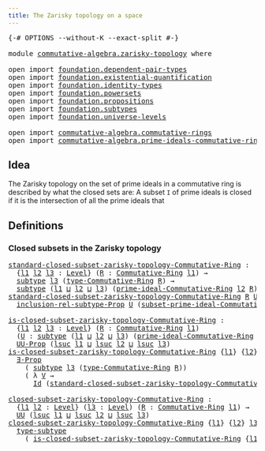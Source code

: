 ```yaml
---
title: The Zarisky topology on a space
---
```


<pre class="Agda"><a id="57" class="Symbol">{-#</a> <a id="61" class="Keyword">OPTIONS</a> <a id="69" class="Pragma">--without-K</a> <a id="81" class="Pragma">--exact-split</a> <a id="95" class="Symbol">#-}</a>

<a id="100" class="Keyword">module</a> <a id="107" href="commutative-algebra.zarisky-topology.html" class="Module">commutative-algebra.zarisky-topology</a> <a id="144" class="Keyword">where</a>

<a id="151" class="Keyword">open</a> <a id="156" class="Keyword">import</a> <a id="163" href="foundation.dependent-pair-types.html" class="Module">foundation.dependent-pair-types</a>
<a id="195" class="Keyword">open</a> <a id="200" class="Keyword">import</a> <a id="207" href="foundation.existential-quantification.html" class="Module">foundation.existential-quantification</a>
<a id="245" class="Keyword">open</a> <a id="250" class="Keyword">import</a> <a id="257" href="foundation.identity-types.html" class="Module">foundation.identity-types</a>
<a id="283" class="Keyword">open</a> <a id="288" class="Keyword">import</a> <a id="295" href="foundation.powersets.html" class="Module">foundation.powersets</a>
<a id="316" class="Keyword">open</a> <a id="321" class="Keyword">import</a> <a id="328" href="foundation.propositions.html" class="Module">foundation.propositions</a>
<a id="352" class="Keyword">open</a> <a id="357" class="Keyword">import</a> <a id="364" href="foundation.subtypes.html" class="Module">foundation.subtypes</a>
<a id="384" class="Keyword">open</a> <a id="389" class="Keyword">import</a> <a id="396" href="foundation.universe-levels.html" class="Module">foundation.universe-levels</a>

<a id="424" class="Keyword">open</a> <a id="429" class="Keyword">import</a> <a id="436" href="commutative-algebra.commutative-rings.html" class="Module">commutative-algebra.commutative-rings</a>
<a id="474" class="Keyword">open</a> <a id="479" class="Keyword">import</a> <a id="486" href="commutative-algebra.prime-ideals-commutative-rings.html" class="Module">commutative-algebra.prime-ideals-commutative-rings</a>
</pre>
## Idea

The Zarisky topology on the set of prime ideals in a commutative ring is described by what the closed sets are: A subset `I` of prime ideals is closed if it is the intersection of all the prime ideals that

## Definitions

### Closed subsets in the Zarisky topology

<pre class="Agda"><a id="standard-closed-subset-zarisky-topology-Commutative-Ring"></a><a id="826" href="commutative-algebra.zarisky-topology.html#826" class="Function">standard-closed-subset-zarisky-topology-Commutative-Ring</a> <a id="883" class="Symbol">:</a>
  <a id="887" class="Symbol">{</a><a id="888" href="commutative-algebra.zarisky-topology.html#888" class="Bound">l1</a> <a id="891" href="commutative-algebra.zarisky-topology.html#891" class="Bound">l2</a> <a id="894" href="commutative-algebra.zarisky-topology.html#894" class="Bound">l3</a> <a id="897" class="Symbol">:</a> <a id="899" href="Agda.Primitive.html#597" class="Postulate">Level</a><a id="904" class="Symbol">}</a> <a id="906" class="Symbol">(</a><a id="907" href="commutative-algebra.zarisky-topology.html#907" class="Bound">R</a> <a id="909" class="Symbol">:</a> <a id="911" href="commutative-algebra.commutative-rings.html#1518" class="Function">Commutative-Ring</a> <a id="928" href="commutative-algebra.zarisky-topology.html#888" class="Bound">l1</a><a id="930" class="Symbol">)</a> <a id="932" class="Symbol">→</a>
  <a id="936" href="foundation-core.subtypes.html#2211" class="Function">subtype</a> <a id="944" href="commutative-algebra.zarisky-topology.html#894" class="Bound">l3</a> <a id="947" class="Symbol">(</a><a id="948" href="commutative-algebra.commutative-rings.html#1837" class="Function">type-Commutative-Ring</a> <a id="970" href="commutative-algebra.zarisky-topology.html#907" class="Bound">R</a><a id="971" class="Symbol">)</a> <a id="973" class="Symbol">→</a>
  <a id="977" href="foundation-core.subtypes.html#2211" class="Function">subtype</a> <a id="985" class="Symbol">(</a><a id="986" href="commutative-algebra.zarisky-topology.html#888" class="Bound">l1</a> <a id="989" href="Agda.Primitive.html#810" class="Primitive Operator">⊔</a> <a id="991" href="commutative-algebra.zarisky-topology.html#891" class="Bound">l2</a> <a id="994" href="Agda.Primitive.html#810" class="Primitive Operator">⊔</a> <a id="996" href="commutative-algebra.zarisky-topology.html#894" class="Bound">l3</a><a id="998" class="Symbol">)</a> <a id="1000" class="Symbol">(</a><a id="1001" href="commutative-algebra.prime-ideals-commutative-rings.html#1530" class="Function">prime-ideal-Commutative-Ring</a> <a id="1030" href="commutative-algebra.zarisky-topology.html#891" class="Bound">l2</a> <a id="1033" href="commutative-algebra.zarisky-topology.html#907" class="Bound">R</a><a id="1034" class="Symbol">)</a>
<a id="1036" href="commutative-algebra.zarisky-topology.html#826" class="Function">standard-closed-subset-zarisky-topology-Commutative-Ring</a> <a id="1093" href="commutative-algebra.zarisky-topology.html#1093" class="Bound">R</a> <a id="1095" href="commutative-algebra.zarisky-topology.html#1095" class="Bound">U</a> <a id="1097" href="commutative-algebra.zarisky-topology.html#1097" class="Bound">P</a> <a id="1099" class="Symbol">=</a>
  <a id="1103" href="foundation.powersets.html#848" class="Function">inclusion-rel-subtype-Prop</a> <a id="1130" href="commutative-algebra.zarisky-topology.html#1095" class="Bound">U</a> <a id="1132" class="Symbol">(</a><a id="1133" href="commutative-algebra.prime-ideals-commutative-rings.html#2145" class="Function">subset-prime-ideal-Commutative-Ring</a> <a id="1169" href="commutative-algebra.zarisky-topology.html#1093" class="Bound">R</a> <a id="1171" href="commutative-algebra.zarisky-topology.html#1097" class="Bound">P</a><a id="1172" class="Symbol">)</a>

<a id="is-closed-subset-zarisky-topology-Commutative-Ring"></a><a id="1175" href="commutative-algebra.zarisky-topology.html#1175" class="Function">is-closed-subset-zarisky-topology-Commutative-Ring</a> <a id="1226" class="Symbol">:</a>
  <a id="1230" class="Symbol">{</a><a id="1231" href="commutative-algebra.zarisky-topology.html#1231" class="Bound">l1</a> <a id="1234" href="commutative-algebra.zarisky-topology.html#1234" class="Bound">l2</a> <a id="1237" href="commutative-algebra.zarisky-topology.html#1237" class="Bound">l3</a> <a id="1240" class="Symbol">:</a> <a id="1242" href="Agda.Primitive.html#597" class="Postulate">Level</a><a id="1247" class="Symbol">}</a> <a id="1249" class="Symbol">(</a><a id="1250" href="commutative-algebra.zarisky-topology.html#1250" class="Bound">R</a> <a id="1252" class="Symbol">:</a> <a id="1254" href="commutative-algebra.commutative-rings.html#1518" class="Function">Commutative-Ring</a> <a id="1271" href="commutative-algebra.zarisky-topology.html#1231" class="Bound">l1</a><a id="1273" class="Symbol">)</a>
  <a id="1277" class="Symbol">(</a><a id="1278" href="commutative-algebra.zarisky-topology.html#1278" class="Bound">U</a> <a id="1280" class="Symbol">:</a> <a id="1282" href="foundation-core.subtypes.html#2211" class="Function">subtype</a> <a id="1290" class="Symbol">(</a><a id="1291" href="commutative-algebra.zarisky-topology.html#1231" class="Bound">l1</a> <a id="1294" href="Agda.Primitive.html#810" class="Primitive Operator">⊔</a> <a id="1296" href="commutative-algebra.zarisky-topology.html#1234" class="Bound">l2</a> <a id="1299" href="Agda.Primitive.html#810" class="Primitive Operator">⊔</a> <a id="1301" href="commutative-algebra.zarisky-topology.html#1237" class="Bound">l3</a><a id="1303" class="Symbol">)</a> <a id="1305" class="Symbol">(</a><a id="1306" href="commutative-algebra.prime-ideals-commutative-rings.html#1530" class="Function">prime-ideal-Commutative-Ring</a> <a id="1335" href="commutative-algebra.zarisky-topology.html#1234" class="Bound">l2</a> <a id="1338" href="commutative-algebra.zarisky-topology.html#1250" class="Bound">R</a><a id="1339" class="Symbol">))</a> <a id="1342" class="Symbol">→</a>
  <a id="1346" href="foundation-core.propositions.html#1393" class="Function">UU-Prop</a> <a id="1354" class="Symbol">(</a><a id="1355" href="Agda.Primitive.html#780" class="Primitive">lsuc</a> <a id="1360" href="commutative-algebra.zarisky-topology.html#1231" class="Bound">l1</a> <a id="1363" href="Agda.Primitive.html#810" class="Primitive Operator">⊔</a> <a id="1365" href="Agda.Primitive.html#780" class="Primitive">lsuc</a> <a id="1370" href="commutative-algebra.zarisky-topology.html#1234" class="Bound">l2</a> <a id="1373" href="Agda.Primitive.html#810" class="Primitive Operator">⊔</a> <a id="1375" href="Agda.Primitive.html#780" class="Primitive">lsuc</a> <a id="1380" href="commutative-algebra.zarisky-topology.html#1237" class="Bound">l3</a><a id="1382" class="Symbol">)</a>
<a id="1384" href="commutative-algebra.zarisky-topology.html#1175" class="Function">is-closed-subset-zarisky-topology-Commutative-Ring</a> <a id="1435" class="Symbol">{</a><a id="1436" href="commutative-algebra.zarisky-topology.html#1436" class="Bound">l1</a><a id="1438" class="Symbol">}</a> <a id="1440" class="Symbol">{</a><a id="1441" href="commutative-algebra.zarisky-topology.html#1441" class="Bound">l2</a><a id="1443" class="Symbol">}</a> <a id="1445" class="Symbol">{</a><a id="1446" href="commutative-algebra.zarisky-topology.html#1446" class="Bound">l3</a><a id="1448" class="Symbol">}</a> <a id="1450" href="commutative-algebra.zarisky-topology.html#1450" class="Bound">R</a> <a id="1452" href="commutative-algebra.zarisky-topology.html#1452" class="Bound">U</a> <a id="1454" class="Symbol">=</a>
  <a id="1458" href="foundation.existential-quantification.html#1653" class="Function">∃-Prop</a>
    <a id="1469" class="Symbol">(</a> <a id="1471" href="foundation-core.subtypes.html#2211" class="Function">subtype</a> <a id="1479" href="commutative-algebra.zarisky-topology.html#1446" class="Bound">l3</a> <a id="1482" class="Symbol">(</a><a id="1483" href="commutative-algebra.commutative-rings.html#1837" class="Function">type-Commutative-Ring</a> <a id="1505" href="commutative-algebra.zarisky-topology.html#1450" class="Bound">R</a><a id="1506" class="Symbol">))</a>
    <a id="1513" class="Symbol">(</a> <a id="1515" class="Symbol">λ</a> <a id="1517" href="commutative-algebra.zarisky-topology.html#1517" class="Bound">V</a> <a id="1519" class="Symbol">→</a>
      <a id="1527" href="foundation-core.identity-types.html#1767" class="Datatype">Id</a> <a id="1530" class="Symbol">(</a><a id="1531" href="commutative-algebra.zarisky-topology.html#826" class="Function">standard-closed-subset-zarisky-topology-Commutative-Ring</a> <a id="1588" href="commutative-algebra.zarisky-topology.html#1450" class="Bound">R</a> <a id="1590" href="commutative-algebra.zarisky-topology.html#1517" class="Bound">V</a><a id="1591" class="Symbol">)</a> <a id="1593" href="commutative-algebra.zarisky-topology.html#1452" class="Bound">U</a><a id="1594" class="Symbol">)</a>

<a id="closed-subset-zarisky-topology-Commutative-Ring"></a><a id="1597" href="commutative-algebra.zarisky-topology.html#1597" class="Function">closed-subset-zarisky-topology-Commutative-Ring</a> <a id="1645" class="Symbol">:</a>
  <a id="1649" class="Symbol">{</a><a id="1650" href="commutative-algebra.zarisky-topology.html#1650" class="Bound">l1</a> <a id="1653" href="commutative-algebra.zarisky-topology.html#1653" class="Bound">l2</a> <a id="1656" class="Symbol">:</a> <a id="1658" href="Agda.Primitive.html#597" class="Postulate">Level</a><a id="1663" class="Symbol">}</a> <a id="1665" class="Symbol">(</a><a id="1666" href="commutative-algebra.zarisky-topology.html#1666" class="Bound">l3</a> <a id="1669" class="Symbol">:</a> <a id="1671" href="Agda.Primitive.html#597" class="Postulate">Level</a><a id="1676" class="Symbol">)</a> <a id="1678" class="Symbol">(</a><a id="1679" href="commutative-algebra.zarisky-topology.html#1679" class="Bound">R</a> <a id="1681" class="Symbol">:</a> <a id="1683" href="commutative-algebra.commutative-rings.html#1518" class="Function">Commutative-Ring</a> <a id="1700" href="commutative-algebra.zarisky-topology.html#1650" class="Bound">l1</a><a id="1702" class="Symbol">)</a> <a id="1704" class="Symbol">→</a>
  <a id="1708" href="foundation-core.universe-levels.html#235" class="Primitive">UU</a> <a id="1711" class="Symbol">(</a><a id="1712" href="Agda.Primitive.html#780" class="Primitive">lsuc</a> <a id="1717" href="commutative-algebra.zarisky-topology.html#1650" class="Bound">l1</a> <a id="1720" href="Agda.Primitive.html#810" class="Primitive Operator">⊔</a> <a id="1722" href="Agda.Primitive.html#780" class="Primitive">lsuc</a> <a id="1727" href="commutative-algebra.zarisky-topology.html#1653" class="Bound">l2</a> <a id="1730" href="Agda.Primitive.html#810" class="Primitive Operator">⊔</a> <a id="1732" href="Agda.Primitive.html#780" class="Primitive">lsuc</a> <a id="1737" href="commutative-algebra.zarisky-topology.html#1666" class="Bound">l3</a><a id="1739" class="Symbol">)</a>
<a id="1741" href="commutative-algebra.zarisky-topology.html#1597" class="Function">closed-subset-zarisky-topology-Commutative-Ring</a> <a id="1789" class="Symbol">{</a><a id="1790" href="commutative-algebra.zarisky-topology.html#1790" class="Bound">l1</a><a id="1792" class="Symbol">}</a> <a id="1794" class="Symbol">{</a><a id="1795" href="commutative-algebra.zarisky-topology.html#1795" class="Bound">l2</a><a id="1797" class="Symbol">}</a> <a id="1799" href="commutative-algebra.zarisky-topology.html#1799" class="Bound">l3</a> <a id="1802" href="commutative-algebra.zarisky-topology.html#1802" class="Bound">R</a> <a id="1804" class="Symbol">=</a>
  <a id="1808" href="foundation-core.subtypes.html#2555" class="Function">type-subtype</a>
    <a id="1825" class="Symbol">(</a> <a id="1827" href="commutative-algebra.zarisky-topology.html#1175" class="Function">is-closed-subset-zarisky-topology-Commutative-Ring</a> <a id="1878" class="Symbol">{</a><a id="1879" href="commutative-algebra.zarisky-topology.html#1790" class="Bound">l1</a><a id="1881" class="Symbol">}</a> <a id="1883" class="Symbol">{</a><a id="1884" href="commutative-algebra.zarisky-topology.html#1795" class="Bound">l2</a><a id="1886" class="Symbol">}</a> <a id="1888" class="Symbol">{</a><a id="1889" href="commutative-algebra.zarisky-topology.html#1799" class="Bound">l3</a><a id="1891" class="Symbol">}</a> <a id="1893" href="commutative-algebra.zarisky-topology.html#1802" class="Bound">R</a><a id="1894" class="Symbol">)</a>
</pre>